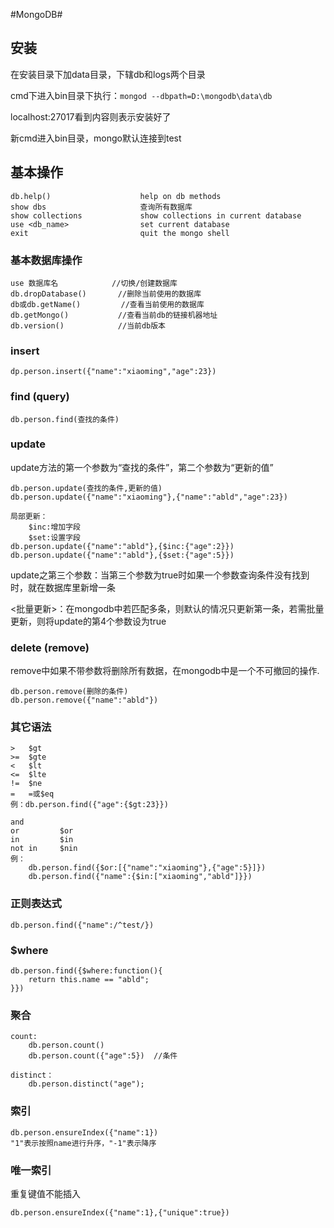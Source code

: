 #MongoDB#
## 安装 ##
在安装目录下加data目录，下辖db和logs两个目录

cmd下进入bin目录下执行：`mongod --dbpath=D:\mongodb\data\db`

localhost:27017看到内容则表示安装好了

新cmd进入bin目录，mongo默认连接到test

## 基本操作 ##
    db.help()                    help on db methods
    show dbs                     查询所有数据库
    show collections             show collections in current database
    use <db_name>                set current database
    exit                         quit the mongo shell

### 基本数据库操作 ###
	use 数据库名			//切换/创建数据库
	db.dropDatabase()		//删除当前使用的数据库
	db或db.getName()			//查看当前使用的数据库
	db.getMongo()			//查看当前db的链接机器地址
	db.version()			//当前db版本

### insert ###
	dp.person.insert({"name":"xiaoming","age":23})

### find (query) ###
	db.person.find(查找的条件)

### update ###
update方法的第一个参数为“查找的条件”，第二个参数为“更新的值”

	db.person.update(查找的条件,更新的值)
	db.person.update({"name":"xiaoming"},{"name":"abld","age":23})

	局部更新：
		$inc:增加字段
		$set:设置字段
	db.person.update({"name":"abld"},{$inc:{"age":2}})
	db.person.update({"name":"abld"},{$set:{"age":5}})

update之第三个参数：当第三个参数为true时如果一个参数查询条件没有找到时，就在数据库里新增一条

<批量更新>：在mongodb中若匹配多条，则默认的情况只更新第一条，若需批量更新，则将update的第4个参数设为true

### delete (remove) ###
remove中如果不带参数将删除所有数据，在mongodb中是一个不可撤回的操作.

	db.person.remove(删除的条件)
	db.person.remove({"name":"abld"})

### 其它语法 ###
	>   $gt
	>=  $gte
	<   $lt
	<=  $lte
	!=  $ne
	=   =或$eq  
	例：db.person.find({"age":{$gt:23}})	

	and	  
	or         $or
	in		   $in
	not in	   $nin
	例： 
		db.person.find({$or:[{"name":"xiaoming"},{"age":5}]})
	    db.person.find({"name":{$in:["xiaoming","abld"]}})
### 正则表达式 ###
	db.person.find({"name":/^test/})

### $where ###
	db.person.find({$where:function(){
		return this.name == "abld";
	}})

### 聚合 ###
	count:
		db.person.count()
		db.person.count({"age":5})	//条件

	distinct：
		db.person.distinct("age");

### 索引 ###
	db.person.ensureIndex({"name":1})
	"1"表示按照name进行升序，"-1"表示降序

### 唯一索引 ###
重复键值不能插入

	db.person.ensureIndex({"name":1},{"unique":true})





















